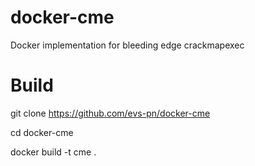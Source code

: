 # docker-cme
Docker implementation for bleeding edge crackmapexec

# Build
git clone https://github.com/evs-pn/docker-cme

cd docker-cme

docker build -t cme .
